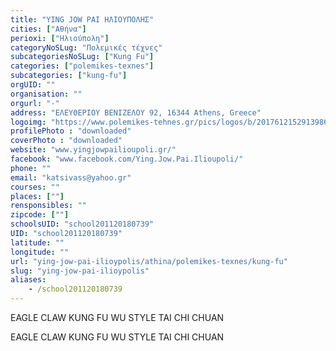 ```yaml
---
title: "YING JOW PAI ΗΛΙΟΥΠΟΛΗΣ"
cities: ["Αθήνα"]
perioxi: ["Ηλιούπολη"]
categoryNoSLug: "Πολεμικές τέχνες"
subcategoriesNoSLug: ["Kung Fu"]
categories: ["polemikes-texnes"]
subcategories: ["kung-fu"]
orgUID: ""
organisation: ""
orgurl: "-"
address: "ΕΛΕΥΘΕΡΙΟΥ ΒΕΝΙΖΕΛΟΥ 92, 16344 Athens, Greece"
logoimg: "https://www.polemikes-tehnes.gr/pics/logos/b/2017612152913986.jpg"
profilePhoto : "downloaded"
coverPhoto : "downloaded"
website: "www.yingjowpailioupoli.gr/"
facebook: "www.facebook.com/Ying.Jow.Pai.Ilioupoli/"
phone: ""
email: "katsivass@yahoo.gr"
courses: ""
places: [""]
rensponsibles: ""
zipcode: [""]
schoolsUID: "school201120180739"
UID: "school201120180739"
latitude: ""
longitude: ""
url: "ying-jow-pai-ilioypolis/athina/polemikes-texnes/kung-fu"
slug: "ying-jow-pai-ilioypolis"
aliases:
    - /school201120180739
---
```



EAGLE CLAW KUNG FU WU STYLE TAI CHI CHUAN

EAGLE CLAW KUNG FU WU STYLE TAI CHI CHUAN